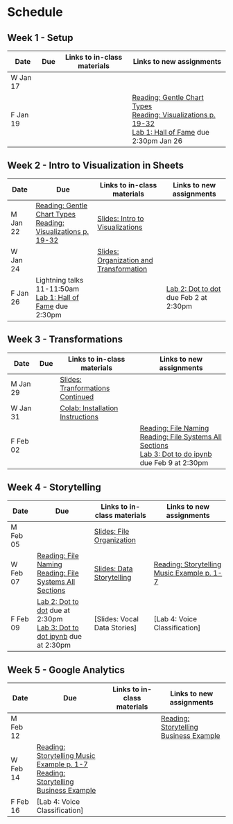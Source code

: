 # Schedule

## Week 1 - Setup

| Date  | Due              | Links to in-class materials | Links to new assignments |
|-------|------------------|-----------------------------|----------------------|
|W Jan 17||||
|F Jan 19|||[Reading: Gentle Chart Types](https://chartio.com/learn/charts/essential-chart-types-for-data-visualization/) </br> [Reading: Visualizations p. 19-32](https://ebookcentral.proquest.com/lib/allegheny-ebooks/reader.action?docID=427614) </br> [Lab 1: Hall of Fame](https://classroom.github.com/a/36z5eOtg) due 2:30pm Jan 26|

## Week 2 - Intro to Visualization in Sheets

| Date  | Due              | Links to in-class materials | Links to new assignments |
|-------|------------------|-----------------------------|----------------------|
|M Jan 22|[Reading: Gentle Chart Types](https://chartio.com/learn/charts/essential-chart-types-for-data-visualization/) </br> [Reading: Visualizations p. 19-32](https://ebookcentral.proquest.com/lib/allegheny-ebooks/reader.action?docID=427614)|[Slides: Intro to Visualizations](https://github.com/allegheny-college-cmpsc-105-spring-2024/course-materials/blob/main/notes/20240122-introduction-to-visualizations.pdf) ||
|W Jan 24||[Slides: Organization and Transformation](https://github.com/allegheny-college-cmpsc-105-spring-2024/course-materials/blob/main/notes/20240124-data-transformation-organization.pdf) ||
|F Jan 26|Lightning talks 11-11:50am <br> [Lab 1: Hall of Fame](https://classroom.github.com/a/36z5eOtg) due 2:30pm||[Lab 2: Dot to dot](https://classroom.github.com/a/0Kb-l_iO) due Feb 2 at 2:30pm|

## Week 3 - Transformations

| Date  | Due              | Links to in-class materials | Links to new assignments |
|-------|------------------|-----------------------------|----------------------|
|M Jan 29||[Slides: Tranformations Continued](https://github.com/allegheny-college-cmpsc-105-spring-2024/course-materials/blob/main/notes/20240129-transformations-continued.pdf)||
|W Jan 31||[Colab: Installation Instructions](https://colab.research.google.com/github/allegheny-college-cmpsc-105-spring-2024/course-materials/blob/main/notes/20240131_colab_intro.ipynb)||
|F Feb 02|||[Reading: File Naming](https://uq.pressbooks.pub/digital-essentials-data-and-files/chapter/file-naming-and-formats/) <br> [Reading: File Systems All Sections](https://e115.engr.ncsu.edu/file-systems/) <br> [Lab 3: Dot to do ipynb](https://classroom.github.com/a/igLOWZ-h) due Feb 9 at 2:30pm|

## Week 4 - Storytelling

| Date  | Due              | Links to in-class materials | Links to new assignments |
|-------|------------------|-----------------------------|----------------------|
|M Feb 05||[Slides: File Organization](https://github.com/allegheny-college-cmpsc-105-spring-2024/course-materials/blob/main/notes/20240205-file-system-review.pdf)||
|W Feb 07|[Reading: File Naming](https://uq.pressbooks.pub/digital-essentials-data-and-files/chapter/file-naming-and-formats/) <br> [Reading: File Systems All Sections](https://e115.engr.ncsu.edu/file-systems/)|[Slides: Data Storytelling](https://github.com/allegheny-college-cmpsc-105-spring-2024/course-materials/blob/main/notes/20240207-data-storytelling.pdf)|[Reading: Storytelling Music Example p. 1-7](https://journals.sagepub.com/doi/epdf/10.2190/EM.31.1.c)|
|F Feb 09|[Lab 2: Dot to dot](https://classroom.github.com/a/0Kb-l_iO) due at 2:30pm <br> [Lab 3: Dot to dot ipynb](https://classroom.github.com/a/igLOWZ-h) due at 2:30pm|[Slides: Vocal Data Stories]|[Lab 4: Voice Classification]|

## Week 5 - Google Analytics

| Date  | Due              | Links to in-class materials | Links to new assignments |
|-------|------------------|-----------------------------|----------------------|
|M Feb 12|||[Reading: Storytelling Business Example](https://mitsloan.mit.edu/ideas-made-to-matter/next-chapter-analytics-data-storytelling)|
|W Feb 14|[Reading: Storytelling Music Example p. 1-7](https://journals.sagepub.com/doi/epdf/10.2190/EM.31.1.c) <br> [Reading: Storytelling Business Example](https://mitsloan.mit.edu/ideas-made-to-matter/next-chapter-analytics-data-storytelling)|||
|F Feb 16|[Lab 4: Voice Classification]|||
